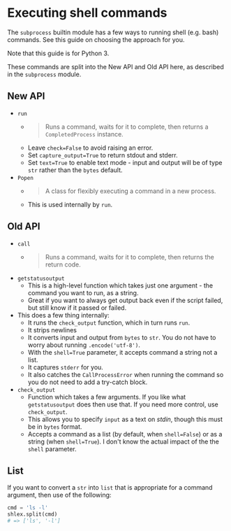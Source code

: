 # Executing shell commands

The `subprocess` builtin module has a few ways to running shell (e.g. bash) commands. See this guide on choosing the approach for you.

Note that this guide is for Python 3. 

These commands are split into the New API and Old API here, as described in the `subprocess` module.


## New API

- `run`
    - > Runs a command, waits for it to complete, then returns a `CompletedProcess` instance.
    - Leave `check=False` to avoid raising an error.
    - Set `capture_output=True` to return stdout and stderr.
    - Set `text=True` to enable text mode - input and output will be of type `str` rather than the `bytes` default.
- `Popen`
    - > A class for flexibly executing a command in a new process.
    - This is used internally by `run`.


## Old API

- `call`
    - > Runs a command, waits for it to complete, then returns the return code.
- `getstatusoutput`
    - This is a high-level function which takes just one argument - the command you want to run, as a string.
    - Great if you want to always get output back even if the script
failed, but still know if it passed or failed.
- This does a few thing internally:
    - It runs the `check_output` function, which in turn runs `run`.
    - It strips newlines
    - It converts input and output from `bytes` to `str`. You do not have to worry about running `.encode('utf-8')`.
    - With the `shell=True` parameter, it accepts command a string not a list.
    - It captures `stderr` for you.
    - It also catches the `CallProcessError` when running the command so you do not need to add a try-catch block.
- `check_output`
    - Function which takes a few arguments. If you like what `getstatusoutput` does then use that. If you need more control, use `check_output`.
    - This allows you to specify `input` as a text on _stdin_, though this must be in `bytes` format.
    - Accepts a command as a list (by default, when `shell=False`) or as a string (when `shell=True`). I don't know the actual impact of the the `shell` parameter.

## List

If you want to convert a `str` into `list` that is appropriate for a command argument, then use of the following:

``` python
cmd = 'ls -l'
shlex.split(cmd)
# => ['ls', '-l']
```
